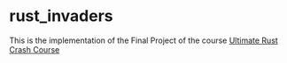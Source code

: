 # rust_invaders

This is the implementation of the Final Project of the course [Ultimate Rust Crash Course](https://www.udemy.com/course/ultimate-rust-crash-course)